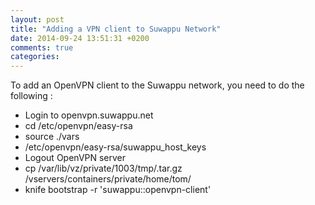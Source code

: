 ```yaml
---
layout: post
title: "Adding a VPN client to Suwappu Network"
date: 2014-09-24 13:51:31 +0200
comments: true
categories: 
---
```


To add an OpenVPN client to the Suwappu network, you need to do the following :

  * Login to openvpn.suwappu.net
  * cd /etc/openvpn/easy-rsa
  * source ./vars
  * /etc/openvpn/easy-rsa/suwappu_host_keys <client-name>
  * Logout OpenVPN server
  * cp /var/lib/vz/private/1003/tmp/<client-name>.tar.gz /vservers/containers/private/home/tom/
  * knife bootstrap <client-name> -r 'suwappu::openvpn-client'
